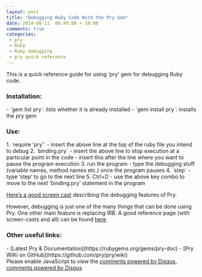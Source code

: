 ```yaml
---
layout: post
title: "Debugging Ruby Code With the Pry Gem"
date: 2014-08-11  09:49:00 + 10:00
comments: true
categories:
 - pry
 - Ruby
 - Ruby debugging
 - pry quick reference
---
```


This is a quick reference guide for using ‘pry’ gem for debugging Ruby code.

<!-- more -->


<h3 class='no_extra_new_line'>Installation:</h3>
- `gem list pry`: lists whether it is already installed  
- `gem install pry`: installs the pry gem


<h3 class='no_extra_new_line'>Use:</h3>
1. `require 'pry'`
  - insert the above line at the top of the ruby file you intend to debug
2. `binding.pry`
  - insert the above line to stop execution at a particular point in the code
  - insert this after the line where you want to pause the program execution
3. run the program
  - type the debugging stuff (variable names, method names etc.) once the program pauses
4. `step`
  - type ‘step’ to go to the next line
5. Ctrl+D
  - use the above key combo to move to the next ‘binding.pry’ statement in the program


[Here’s a good screen cast](http://knomedia.github.io/blog/2013/01/21/debugging-ruby-with-pry) describing the debugging features of Pry.

However, debugging is just one of the many things that can be done using Pry. One other main feature is replacing IRB. A good reference page (with screen-casts and all) can be found [here](http://pryrepl.org/).

<h3 class='no_extra_new_line'>Other useful links:</h3>
- [Latest Pry & Documentation](https://rubygems.org/gems/pry-doc)
- [Pry WiKi on GitHub](https://github.com/pry/pry/wiki)


<div id="disqus_thread"></div>
<script type="text/javascript">
    /* * * CONFIGURATION VARIABLES: EDIT BEFORE PASTING INTO YOUR WEBPAGE * * */
    var disqus_shortname = 'ppjgithubio'; // required: replace example with your forum shortname

    /* * * DON'T EDIT BELOW THIS LINE * * */
    (function() {
        var dsq = document.createElement('script'); dsq.type = 'text/javascript'; dsq.async = true;
        dsq.src = '//' + disqus_shortname + '.disqus.com/embed.js';
        (document.getElementsByTagName('head')[0] || document.getElementsByTagName('body')[0]).appendChild(dsq);
    })();
</script>
<noscript>Please enable JavaScript to view the <a href="http://disqus.com/?ref_noscript">comments powered by Disqus.</a></noscript>
<a href="http://disqus.com" class="dsq-brlink">comments powered by <span class="logo-disqus">Disqus</span></a>
